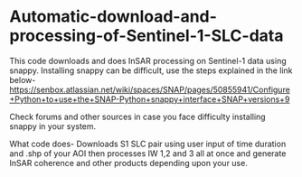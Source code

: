# Automatic-download-and-processing-of-Sentinel-1-SLC-data
This code downloads and does InSAR processing on Sentinel-1 data using snappy. 
Installing snappy can be difficult, use the steps explained in the link below- 
https://senbox.atlassian.net/wiki/spaces/SNAP/pages/50855941/Configure+Python+to+use+the+SNAP-Python+snappy+interface+SNAP+versions+9

Check forums and other sources in case you face difficulty installing snappy in your system.

What code does- 
Downloads S1 SLC pair using user input of time duration and .shp of your AOI then processes IW 1,2 and 3 all at once and generate InSAR coherence and other products depending upon your use.

